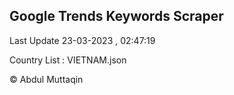 

## Google Trends Keywords Scraper 
 
Last Update 23-03-2023 , 02:47:19

Country List :
VIETNAM.json



© Abdul Muttaqin 
